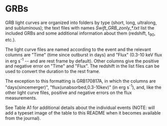 # GRBs

GRB light curves are organized into folders by type (short, long, ultralong, and subluminous); the text files with names _Swift\_GRB\_zonly\_\*.txt_ list the included GRBs and some additional information about them (redshift, t<sub>90</sub>, etc.).

The light curve files are named according to the event and the relevant columns are "Time" (time since outburst in days) and "Flux" (0.3-10 keV flux in erg s<sup>-1</sup> -- and are rest frame by default). Other columns give the positive and negative error on "Time" and "Flux". The redshift in the list files can be used to convert the duration to the rest frame.

The exception to this formatting is GRB170817A, in which the columns are "days(sincemerger)", "flux(unabsorbed,0.3-10kev)" (in erg s<sup>-1</sup>), and, like the other light curve files, positive and negative errors on the flux measurements.

See Table A1 for additional details about the individual events (NOTE: will add a typeset image of the table to this README when it becomes available from the journal).
